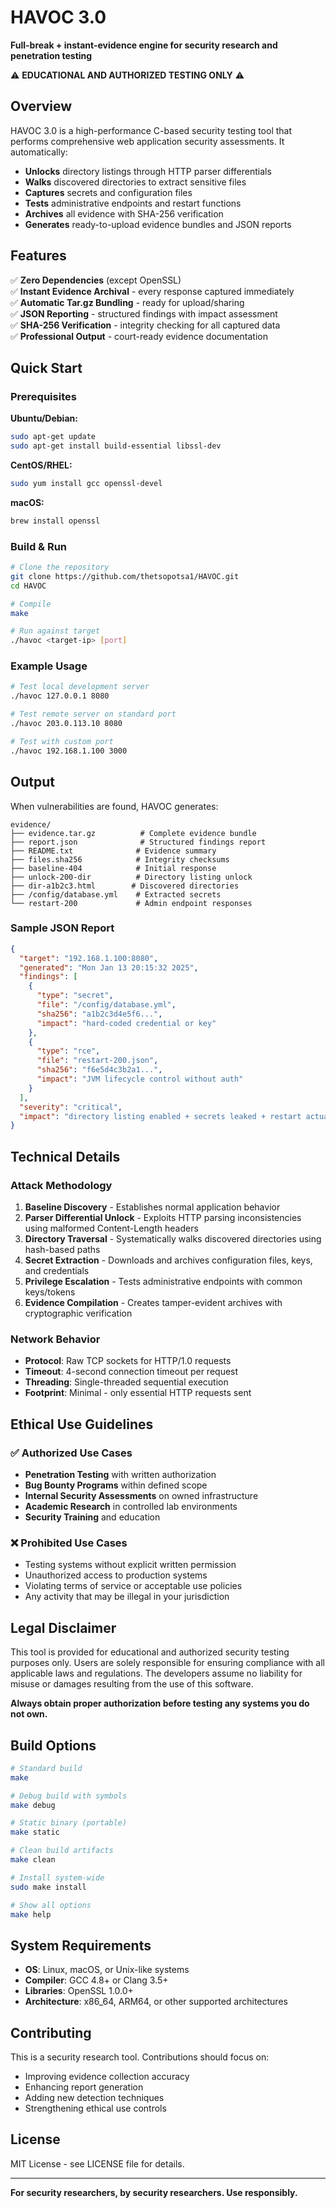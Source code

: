 # HAVOC 3.0

**Full-break + instant-evidence engine for security research and penetration testing**

⚠️ **EDUCATIONAL AND AUTHORIZED TESTING ONLY** ⚠️

## Overview

HAVOC 3.0 is a high-performance C-based security testing tool that performs comprehensive web application security assessments. It automatically:

- **Unlocks** directory listings through HTTP parser differentials
- **Walks** discovered directories to extract sensitive files
- **Captures** secrets and configuration files  
- **Tests** administrative endpoints and restart functions
- **Archives** all evidence with SHA-256 verification
- **Generates** ready-to-upload evidence bundles and JSON reports

## Features

✅ **Zero Dependencies** (except OpenSSL)  
✅ **Instant Evidence Archival** - every response captured immediately  
✅ **Automatic Tar.gz Bundling** - ready for upload/sharing  
✅ **JSON Reporting** - structured findings with impact assessment  
✅ **SHA-256 Verification** - integrity checking for all captured data  
✅ **Professional Output** - court-ready evidence documentation  

## Quick Start

### Prerequisites

**Ubuntu/Debian:**
```bash
sudo apt-get update
sudo apt-get install build-essential libssl-dev
```

**CentOS/RHEL:**
```bash
sudo yum install gcc openssl-devel
```

**macOS:**
```bash
brew install openssl
```

### Build & Run

```bash
# Clone the repository
git clone https://github.com/thetsopotsa1/HAVOC.git
cd HAVOC

# Compile
make

# Run against target
./havoc <target-ip> [port]
```

### Example Usage

```bash
# Test local development server
./havoc 127.0.0.1 8080

# Test remote server on standard port
./havoc 203.0.113.10 8080

# Test with custom port  
./havoc 192.168.1.100 3000
```

## Output

When vulnerabilities are found, HAVOC generates:

```
evidence/
├── evidence.tar.gz          # Complete evidence bundle
├── report.json              # Structured findings report  
├── README.txt              # Evidence summary
├── files.sha256            # Integrity checksums
├── baseline-404            # Initial response
├── unlock-200-dir          # Directory listing unlock
├── dir-a1b2c3.html        # Discovered directories
├── /config/database.yml    # Extracted secrets
└── restart-200             # Admin endpoint responses
```

### Sample JSON Report

```json
{
  "target": "192.168.1.100:8080",
  "generated": "Mon Jan 13 20:15:32 2025",
  "findings": [
    {
      "type": "secret",
      "file": "/config/database.yml",
      "sha256": "a1b2c3d4e5f6...",
      "impact": "hard-coded credential or key"
    },
    {
      "type": "rce", 
      "file": "restart-200.json",
      "sha256": "f6e5d4c3b2a1...",
      "impact": "JVM lifecycle control without auth"
    }
  ],
  "severity": "critical",
  "impact": "directory listing enabled + secrets leaked + restart actuator exposed"
}
```

## Technical Details

### Attack Methodology

1. **Baseline Discovery** - Establishes normal application behavior
2. **Parser Differential Unlock** - Exploits HTTP parsing inconsistencies using malformed Content-Length headers
3. **Directory Traversal** - Systematically walks discovered directories using hash-based paths
4. **Secret Extraction** - Downloads and archives configuration files, keys, and credentials
5. **Privilege Escalation** - Tests administrative endpoints with common keys/tokens
6. **Evidence Compilation** - Creates tamper-evident archives with cryptographic verification

### Network Behavior

- **Protocol**: Raw TCP sockets for HTTP/1.0 requests
- **Timeout**: 4-second connection timeout per request  
- **Threading**: Single-threaded sequential execution
- **Footprint**: Minimal - only essential HTTP requests sent

## Ethical Use Guidelines

### ✅ Authorized Use Cases

- **Penetration Testing** with written authorization
- **Bug Bounty Programs** within defined scope
- **Internal Security Assessments** on owned infrastructure  
- **Academic Research** in controlled lab environments
- **Security Training** and education

### ❌ Prohibited Use Cases  

- Testing systems without explicit written permission
- Unauthorized access to production systems
- Violating terms of service or acceptable use policies
- Any activity that may be illegal in your jurisdiction

## Legal Disclaimer

This tool is provided for educational and authorized security testing purposes only. Users are solely responsible for ensuring compliance with all applicable laws and regulations. The developers assume no liability for misuse or damages resulting from the use of this software.

**Always obtain proper authorization before testing any systems you do not own.**

## Build Options

```bash
# Standard build
make

# Debug build with symbols
make debug

# Static binary (portable)
make static  

# Clean build artifacts
make clean

# Install system-wide
sudo make install

# Show all options
make help
```

## System Requirements

- **OS**: Linux, macOS, or Unix-like systems
- **Compiler**: GCC 4.8+ or Clang 3.5+
- **Libraries**: OpenSSL 1.0.0+
- **Architecture**: x86_64, ARM64, or other supported architectures

## Contributing

This is a security research tool. Contributions should focus on:

- Improving evidence collection accuracy
- Enhancing report generation
- Adding new detection techniques
- Strengthening ethical use controls

## License

MIT License - see LICENSE file for details.

---

**For security researchers, by security researchers. Use responsibly.**